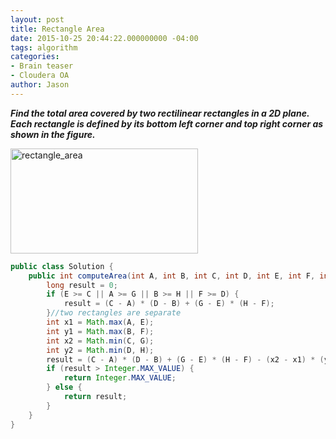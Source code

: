 ```yaml
---
layout: post
title: Rectangle Area
date: 2015-10-25 20:44:22.000000000 -04:00
tags: algorithm
categories:
- Brain teaser
- Cloudera OA
author: Jason
---
```

<p><strong><em>Find the total area covered by two rectilinear rectangles in a 2D plane. Each rectangle is defined by its bottom left corner and top right corner as shown in the figure.</em></strong></p>

<a href="http://yuancrackcode.com/wp-content/uploads/2015/10/rectangle_area.png"><img src="{{ site.baseurl }}/assets/rectangle_area-300x168.png" alt="rectangle_area" width="300" height="168" class="aligncenter size-medium wp-image-1014" /></a></p>

``` java
public class Solution {
    public int computeArea(int A, int B, int C, int D, int E, int F, int G, int H) {
        long result = 0;
        if (E >= C || A >= G || B >= H || F >= D) {
            result = (C - A) * (D - B) + (G - E) * (H - F);
        }//two rectangles are separate
        int x1 = Math.max(A, E);
        int y1 = Math.max(B, F);
        int x2 = Math.min(C, G);
        int y2 = Math.min(D, H);
        result = (C - A) * (D - B) + (G - E) * (H - F) - (x2 - x1) * (y2 - y1);//minus overlapped 
        if (result > Integer.MAX_VALUE) {
            return Integer.MAX_VALUE;
        } else {
            return result;
        }
    }
}
```
